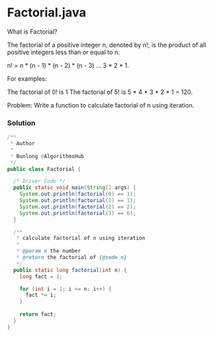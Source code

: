 
# Factorial.java

What is Factorial?

The factorial of a positive integer n, denoted by n!, is the product of all positive integers less than or equal to n:

n! = n * (n - 1) * (n - 2) * (n - 3) ... 3 * 2 * 1.

For examples:

The factorial of 0! is 1
The factorial of 5! is 5 * 4 * 3 * 2 * 1 = 120.

Problem: Write a function to calculate factorial of n using iteration.

### Solution

```java
/**
 * Author
 *
 * Bunlong @AlgorithmsHub 
 */
public class Factorial {

  /* Driver Code */
  public static void main(String[] args) {
    System.out.println(factorial(0) == 1);
    System.out.println(factorial(1) == 1);
    System.out.println(factorial(2) == 2);
    System.out.println(factorial(3) == 6);
  }

  /**
   * calculate factorial of n using iteration
   *
   * @param n the number
   * @return the factorial of {@code n}
   */
  public static long factorial(int n) {
    long fact = 1;

    for (int i = 1; i <= n; i++) {
      fact *= i;
    }
    
    return fact;
  }
}
```
